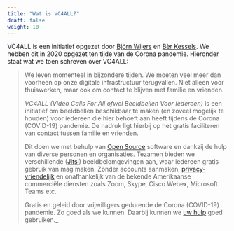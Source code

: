 ```yaml
---
title: "Wat is VC4ALL?"
draft: false
weight: 10
---
```


VC4ALL is een initiatief opgezet door [Björn Wijers](https://burobjorn.nl) en [B&egrave;r Kessels](https://berk.es/). 
We hebben dit in 2020 opgezet ten tijde van de Corona pandemie. Hieronder staat wat we toen schreven over VC4ALL: 

>We leven momenteel in bijzondere tijden. We moeten veel meer dan voorheen op onze
>digitale infrastructuur terugvallen. Niet alleen voor thuiswerken, maar ook om contact te blijven met familie en vrienden.
>
>_VC4ALL (Video Calls For All ofwel Beeldbellen Voor Iedereen)_ is
>een initiatief om beeldbellen beschikbaar te maken (en zoveel mogelijk te houden)
>voor iedereen die hier behoeft aan heeft tijdens de Corona (COVID-19) pandemie. 
>De nadruk ligt hierbij op het gratis faciliteren van contact tussen familie en vrienden.
>
>Dit doen we met behulp van [Open Source](https://nl.wikipedia.org/wiki/Open_source) software en dankzij de hulp van diverse personen en organisaties. 
>Tezamen bieden we verschillende ([Jitsi](https://jitsi.org)) beeldbelomgevingen aan, waar iedereen gratis gebruik van mag maken. 
>Zonder accounts aanmaken, [privacy-vriendelijk](/privacy) en onafhankelijk van de bekende Amerikaanse commerciële diensten zoals Zoom, Skype, Cisco Webex, Microsoft Teams etc.
>
>Gratis en geleid door vrijwilligers gedurende de Corona (COVID-19)
>pandemie. Zo goed als we kunnen. Daarbij kunnen we [uw hulp](/contribute) goed gebruiken._
